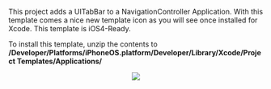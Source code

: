 This project adds a UITabBar to a NavigationController Application. With this template comes a nice new template icon as you will see once installed for Xcode. This template is iOS4-Ready.

To install this template, unzip the contents to <strong>/Developer/Platforms/iPhoneOS.platform/Developer/Library/Xcode/Project Templates/Applications/</strong>

<center><img src="http://www.wrightscs.com/content/uploads/tabnav/uitabbarnav.png"></center>